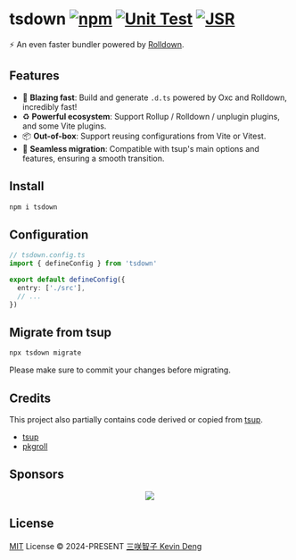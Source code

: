 # tsdown [![npm](https://img.shields.io/npm/v/tsdown.svg)](https://npmjs.com/package/tsdown) [![Unit Test](https://github.com/rolldown/tsdown/actions/workflows/unit-test.yml/badge.svg)](https://github.com/rolldown/tsdown/actions/workflows/unit-test.yml) [![JSR](https://jsr.io/badges/@sxzz/tsdown)](https://jsr.io/@sxzz/tsdown)

⚡️ An even faster bundler powered by [Rolldown](https://github.com/rolldown/rolldown).

## Features

- 🚀 **Blazing fast**: Build and generate `.d.ts` powered by Oxc and Rolldown, incredibly fast!
- ♻️ **Powerful ecosystem**: Support Rollup / Rolldown / unplugin plugins, and some Vite plugins.
- 📦 **Out-of-box**: Support reusing configurations from Vite or Vitest.
- 🔄 **Seamless migration**: Compatible with tsup's main options and features, ensuring a smooth transition.

## Install

```bash
npm i tsdown
```

## Configuration

```ts
// tsdown.config.ts
import { defineConfig } from 'tsdown'

export default defineConfig({
  entry: ['./src'],
  // ...
})
```

## Migrate from tsup

```bash
npx tsdown migrate
```

Please make sure to commit your changes before migrating.

## Credits

This project also partially contains code derived or copied from [tsup](https://github.com/egoist/tsup).

- [tsup](https://github.com/egoist/tsup)
- [pkgroll](https://github.com/privatenumber/pkgroll)

## Sponsors

<p align="center">
  <a href="https://cdn.jsdelivr.net/gh/sxzz/sponsors/sponsors.svg">
    <img src='https://cdn.jsdelivr.net/gh/sxzz/sponsors/sponsors.svg'/>
  </a>
</p>

## License

[MIT](./LICENSE) License © 2024-PRESENT [三咲智子 Kevin Deng](https://github.com/sxzz)
